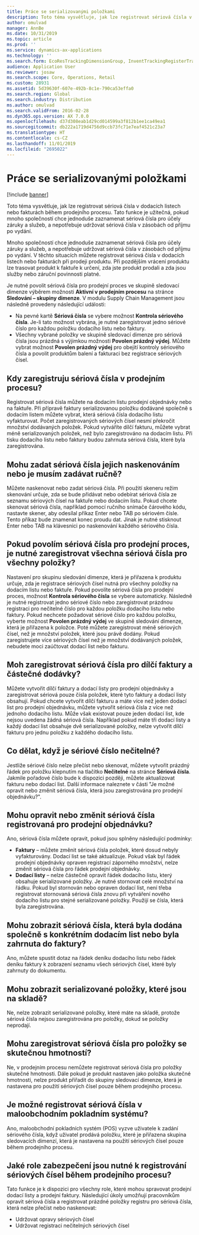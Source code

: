 ```yaml
---
title: Práce se serializovanými položkami
description: Toto téma vysvětluje, jak lze registrovat sériová čísla v dodacích listech nebo fakturách během prodejního procesu. Tato funkce je užitečná, pokud mnoho společností chce jednoduše zaznamenat sériová čísla pro účely záruky a služeb, a nepotřebuje udržovat sériová čísla v zásobách od příjmu po vydání.
author: omulvad
manager: AnnBe
ms.date: 10/31/2019
ms.topic: article
ms.prod: ''
ms.service: dynamics-ax-applications
ms.technology: ''
ms.search.form: EcoResTrackingDimensionGroup, InventTrackingRegisterTrans, SalesEditLines, SalesTable
audience: Application User
ms.reviewer: josaw
ms.search.scope: Core, Operations, Retail
ms.custom: 28931
ms.assetid: 5d39630f-607e-492b-8c1e-790ca53effa0
ms.search.region: Global
ms.search.industry: Distribution
ms.author: omulvad
ms.search.validFrom: 2016-02-28
ms.dyn365.ops.version: AX 7.0.0
ms.openlocfilehash: d37d308eab1d29cd014599a3f812b1ee1ca49ea1
ms.sourcegitcommit: db222a1719d4756d9ccb73fc71e7eaf4521c23a7
ms.translationtype: HT
ms.contentlocale: cs-CZ
ms.lasthandoff: 11/01/2019
ms.locfileid: "2695022"
---
```

# <a name="working-with-serialized-items"></a>Práce se serializovanými položkami

[!include [banner](../includes/banner.md)]

Toto téma vysvětluje, jak lze registrovat sériová čísla v dodacích listech nebo fakturách během prodejního procesu. Tato funkce je užitečná, pokud mnoho společností chce jednoduše zaznamenat sériová čísla pro účely záruky a služeb, a nepotřebuje udržovat sériová čísla v zásobách od příjmu po vydání.

Mnoho společností chce jednoduše zaznamenat sériová čísla pro účely záruky a služeb, a nepotřebuje udržovat sériová čísla v zásobách od příjmu po vydání. V těchto situacích můžete registrovat sériová čísla v dodacích listech nebo fakturách při prodeji produktu. Při pozdějším vrácení produktu lze trasovat produkt k faktuře k určení, zda jste produkt prodali a zda jsou služby nebo záruční povinnosti platné.

Je nutné povolit sériová čísla pro prodejní proces ve skupině sledovací dimenze výběrem možnosti **Aktivní v prodejním procesu** na stránce **Sledování – skupiny dimenze**. V modulu Supply Chain Management jsou následně provedeny následující události:
-   Na pevné kartě **Sériová čísla** se vybere možnost **Kontrola sériového čísla**. Je-li tato možnost vybrána, je nutné zaregistrovat jedno sériové číslo pro každou položku dodacího listu nebo faktury.
-   Všechny vybrané položky ve skupině sledovací dimenze pro sériová čísla jsou prázdná s výjimkou možnosti **Povolen prázdný výdej**. Můžete vybrat možnost **Povolen prázdný výdej** pro obejití kontroly sériového čísla a povolit produktům balení a fakturaci bez registrace sériových čísel.

## <a name="when-do-i-register-serial-numbers-during-the-sales-process"></a>Kdy zaregistruju sériová čísla v prodejním procesu?
Registrovat sériová čísla můžete na dodacím listu prodejní objednávky nebo na faktuře. Při přípravě faktury serializovanou položku dodávané společně s dodacím listem můžete vybrat, která sériová čísla dodacího listu vyfakturovat. Počet zaregistrovaných sériových čísel nesmí překročit množství dodávaných položek. Pokud vytváříte dílčí fakturu, můžete vybrat méně serializovaných položek, než bylo zaregistrováno na dodacím listu. Při tisku dodacího listu nebo faktury budou zahrnuta sériová čísla, které byla zaregistrována.

## <a name="can-i-enter-serial-numbers-by-scanning-them-or-do-i-have-to-type-them"></a>Mohu zadat sériová čísla jejich naskenováním nebo je musím zadávat ručně?
Můžete naskenovat nebo zadat sériová čísla. Při použití skeneru režim skenování určuje, zda se bude přidávat nebo odebírat sériová čísla ze seznamu sériových čísel na faktuře nebo dodacím listu. Pokud chcete skenovat sériová čísla, například pomocí ručního snímače čárového kódu, nastavte skener, aby odesílal příkaz Enter nebo TAB po sériovém čísle. Tento příkaz bude znamenat konec proudu dat. Jinak je nutné stisknout Enter nebo TAB na klávesnici po naskenování každého sériového čísla.

## <a name="if-i-enable-serial-numbers-for-the-sales-process-do-i-have-to-register-all-serial-numbers-for-all-items"></a>Pokud povolím sériová čísla pro prodejní proces, je nutné zaregistrovat všechna sériová čísla pro všechny položky?
Nastavení pro skupinu sledování dimenze, která je přiřazena k produktu určuje, zda je registrace sériových čísel nutná pro všechny položky na dodacím listu nebo faktuře. Pokud povolíte sériová čísla pro prodejní proces, možnost **Kontrola sériového čísla** se vybere automaticky. Následně je nutné registrovat jedno sériové číslo nebo zaregistrovat prázdnou registraci pro nečitelné číslo pro každou položku dodacího listu nebo faktury. Pokud nechcete požadovat sériové číslo pro každou položku, vyberte možnost **Povolen prázdný výdej** ve skupině sledování dimenze, která je přiřazena k položce. Poté můžete zaregistrovat méně sériových čísel, než je množství položek, které jsou právě dodány. Pokud zaregistrujete více sériových čísel než je množství dodávaných položek, nebudete moci zaúčtovat dodací list nebo fakturu.

## <a name="can-i-register-serial-numbers-for-partial-invoices-and-partial-shipments"></a>Moh zaregistrovat sériová čísla pro dílčí faktury a částečné dodávky?
Můžete vytvořit dílčí faktury a dodací listy pro prodejní objednávky a zaregistrovat sériová pouze čísla položek, které tyto faktury a dodací listy obsahují. Pokud chcete vytvořit dílčí fakturu a máte více než jeden dodací list pro prodejní objednávku, můžete vytvořit sériová čísla z více než jednoho dodacího listu. Může však existovat pouze jeden dodací list, kde nejsou uvedena žádná sériová čísla. Například pokud máte tři dodací listy a každý dodací list obsahuje dvě serializované položky, nelze vytvořit dílčí fakturu pro jednu položku z každého dodacího listu.

## <a name="what-do-i-do-when-a-serial-number-isnt-readable"></a>Co dělat, když je sériové číslo nečitelné?
Jestliže sériové číslo nelze přečíst nebo skenovat, můžete vytvořit prázdný řádek pro položku klepnutím na tlačítko **Nečitelné** na stránce **Sériová čísla**. Jakmile pořadové číslo bude k dispozici později, můžete aktualizovat fakturu nebo dodací list. Další informace naleznete v části "Je možné opravit nebo změnit sériová čísla, která jsou zaregistrována pro prodejní objednávku?".

## <a name="can-i-correct-or-change-the-serial-numbers-that-i-have-registered-for-a-sales-order"></a>Mohu opravit nebo změnit sériová čísla registrovaná pro prodejní objednávku?
Ano, sériová čísla můžete opravit, pokud jsou splněny následující podmínky:
-   **Faktury** – můžete změnit sériová čísla položek, které dosud nebyly vyfakturovány. Dodací list se také aktualizuje. Pokud však byl řádek prodejní objednávky opraven registrací záporného množství, nelze změnit sériová čísla pro řádek prodejní objednávky.
-   **Dodací listy** – nelze částečně opravit řádek dodacího listu, který obsahuje serializované položky. Je nutné stornovat celé množství na řádku. Pokud byl stornován nebo opraven dodací list, není třeba registrovat stornovaná sériová čísla znovu při vytváření nového dodacího listu pro stejné serializované položky. Použijí se čísla, která byla zaregistrována.

## <a name="can-i-view-the-serial-numbers-that-were-shipped-together-with-a-specific-packing-slip-or-that-were-included-on-an-invoice"></a>Mohu zobrazit sériová čísla, která byla dodána společně s konkrétním dodacím list nebo byla zahrnuta do faktury?
Ano, můžete spustit dotaz na řádek deníku dodacího listu nebo řádek deníku faktury k zobrazení seznamu všech sériových čísel, které byly zahrnuty do dokumentu.

## <a name="can-i-view-the-serialized-items-that-i-have-on-hand"></a>Mohu zobrazit serializované položky, které jsou na skladě?
Ne, nelze zobrazit serializované položky, které máte na skladě, protože sériová čísla nejsou zaregistrována pro položky, dokud se položky neprodají.

## <a name="can-i-register-serial-numbers-for-catchweight-items"></a>Mohu zaregistrovat sériová čísla pro položky se skutečnou hmotností?
Ne, v prodejním procesu nemůžete registrovat sériová čísla pro položky skutečné hmotnosti. Dále pokud je produkt nastaven jako položka skutečné hmotnosti, nelze produkt přiřadit do skupiny sledovací dimenze, která je nastavena pro použití sériových čísel pouze během prodejního procesu.

## <a name="can-i-register-serial-numbers-at-the-retail-pos"></a>Je možné registrovat sériová čísla v maloobchodním pokladním systému?

Ano, maloobchodní pokladních systém (POS) vyzve uživatele k zadání sériového čísla, když uživatel prodává položku, které je přiřazena skupina sledovacích dimenzí, která je nastavena na použití sériových čísel pouze během prodejního procesu.

## <a name="what-security-roles-are-required-in-order-to-register-serial-numbers-during-the-sales-process"></a>Jaké role zabezpečení jsou nutné k registrování sériových čísel během prodejního procesu?
Tato funkce je k dispozici pro všechny role, které mohou spravovat prodejní dodací listy a prodejní faktury. Následující úkoly umožňují pracovníkům opravit sériová čísla a registrovat prázdné položky registru pro sériová čísla, která nelze přečíst nebo naskenovat:
-   Udržovat opravy sériových čísel
-   Udržovat registraci nečitelných sériových čísel





